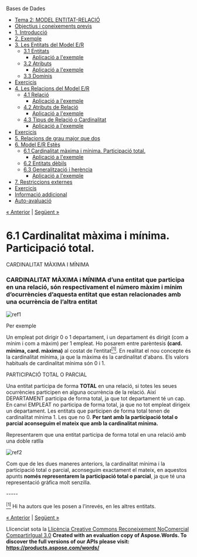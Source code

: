 Bases de Dades

- [Tema 2: MODEL ENTITAT-RELACIÓ](index.md)
- [Objectius i coneixements previs](objectius_i_coneixements_previs.md)
- [1. Introducció](1_introducci.md)
- [2. Exemple](2_exemple.md)
- [3. Les Entitats del Model E/R](3_les_entitats_del_model_er.md) 
  - [3.1 Entitats](31_entitats.md) 
    - [Aplicació a l'exemple](aplicaci_a_lexemple.md)
  - [3.2 Atributs](32_atributs.md) 
    - [Aplicació a l'exemple](aplicaci_a_lexemple0.md)
  - [3.3 Dominis](33_dominis.md)
- [Exercicis](exercicis.md)
- [4. Les Relacions del Model E/R](4_les_relacions_del_model_er.md) 
  - [4.1 Relació](41_relaci.md) 
    - [Aplicació a l'exemple](aplicaci_a_lexemple1.md)
  - [4.2 Atributs de Relació](42_atributs_de_relaci.md) 
    - [Aplicació a l'exemple](aplicaci_a_lexemple2.md)
  - [4.3 Tipus de Relació o Cardinalitat](43_tipus_de_relaci_o_cardinalitat.md) 
    - [Aplicació a l'exemple](aplicaci_a_lexemple3.md)
- [Exercicis](exercicis0.md)
- [5. Relacions de grau major que dos](5_relacions_de_grau_major_que_dos.md)
- [6. Model E/R Estès](6_model_er_ests.md) 
  - [6.1 Cardinalitat màxima i mínima. Participació total.](61_cardinalitat_mxima_i_mnima_participaci_total.md) 
    - [Aplicació a l'exemple](aplicaci_a_lexemple4.md)
  - [6.2 Entitats dèbils](62_entitats_dbils.md)
  - [6.3 Generalització i herència](63_generalitzaci_i_herncia.md) 
    - [Aplicació a l'exemple](aplicaci_a_lexemple5.md)
- [7. Restriccions externes](7_restriccions_externes.md)
- [Exercicis](exercicis1.md)
- [Informació addicional](informaci_addicional.md)
- [Auto-avaluació](autoavaluaci.md)

[« Anterior](6_model_er_ests.md) | [Següent »](aplicaci_a_lexemple4.md)
# <a name="main"></a>**6.1 Cardinalitat màxima i mínima. Participació total.**




CARDINALITAT MÀXIMA I MÍNIMA 
### **CARDINALITAT MÀXIMA i MÍNIMA** d’una entitat que participa en una relació, són respectivament el número màxim i mínim d’ocurrències d’aquesta entitat que estan relacionades amb una ocurrència de l’altra entitat
![ref1]

Per exemple 

Un empleat pot dirigir 0 o 1 departament, i un departament és dirigit (com a mínim i com a màxim) per 1 empleat. Ho posarem entre parèntesis **(card. mínima, card. màxima)** al costat de l’entitat<a name="_ftnref1"></a>[<sup>\[1\]</sup>](#_ftn1 "_ftnref1"). En realitat el nou concepte és la cardinalitat mínima, ja que la màxima és la cardinalitat d'abans. Els valors habituals de cardinalitat mínima són 0 i 1. 



PARTICIPACIÓ TOTAL O PARCIAL 

Una entitat participa de forma **TOTAL** en una relació, si totes les seues ocurrències participen en alguna ocurrència de la relació. Així DEPARTAMENT participa de forma total, ja que tot departament té un cap. En canvi EMPLEAT no participa de forma total, ja que no tot empleat dirigeix un departament. Les entitats que participen de forma total tenen de cardinalitat mínima 1. Les que no 0. **Per tant amb la participació total o parcial aconseguim el mateix que amb la cardinalitat mínima.**

Representarem que una entitat participa de forma total en una relació amb una doble ratlla 

![ref2]





Com que de les dues maneres anteriors, la cardinalitat mínima i la participació total o parcial, aconseguim exactament el mateix, en aquestos apunts **només representarem la participació total o parcial**, ja que té una representació gràfica molt senzilla. 


\-----

<a name="_ftn1"></a>[<sup>\[1\]</sup>](#_ftnref1 "_ftn1") Hi ha autors que les posen a l’inrevés, en les altres entitats. 

[« Anterior](6_model_er_ests.md) | [Següent »](aplicaci_a_lexemple4.md)

Llicenciat sota la [Llicència Creative Commons Reconeixement NoComercial CompartirIgual 3.0](http://creativecommons.org/licenses/by-nc-sa/3.0/)
**Created with an evaluation copy of Aspose.Words. To discover the full versions of our APIs please visit: https://products.aspose.com/words/**

[ref1]: 61_cardinalitat_mxima_i_mnima_participaci_total.002.png
[ref2]: 61_cardinalitat_mxima_i_mnima_participaci_total.003.png
